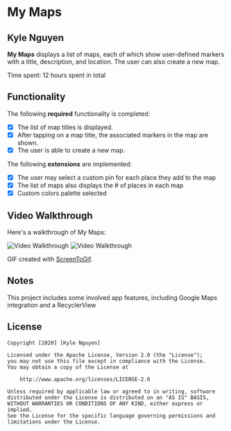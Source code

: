 # My Maps

## Kyle Nguyen

**My Maps** displays a list of maps, each of which show user-defined markers with a title, description, and location. The user can also create a new map.

Time spent: 12 hours spent in total

## Functionality

The following **required** functionality is completed:

* [X] The list of map titles is displayed.
* [X] After tapping on a map title, the associated markers in the map are shown.
* [X] The user is able to create a new map.

The following **extensions** are implemented:

* [X] The user may select a custom pin for each place they add to the map
* [X] The list of maps also displays the # of places in each map
* [X] Custom colors palette selected

## Video Walkthrough

Here's a walkthrough of My Maps:

<img src='https://i.imgur.com/43dogsL.gif' title='Exploring Maps' width='' alt='Video Walkthrough' />
<img src='https://i.imgur.com/TYqoEyO.mp4' title='Creating New Maps' width='' alt='Video Walkthrough' />

GIF created with [ScreenToGif](https://www.screentogif.com/).

## Notes

This project includes some involved app features, including Google Maps integration and a RecyclerView

## License

    Copyright [2020] [Kyle Nguyen]

    Licensed under the Apache License, Version 2.0 (the "License");
    you may not use this file except in compliance with the License.
    You may obtain a copy of the License at

        http://www.apache.org/licenses/LICENSE-2.0

    Unless required by applicable law or agreed to in writing, software
    distributed under the License is distributed on an "AS IS" BASIS,
    WITHOUT WARRANTIES OR CONDITIONS OF ANY KIND, either express or implied.
    See the License for the specific language governing permissions and
    limitations under the License.